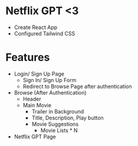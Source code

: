 # Netflix GPT <3

- Create React App
- Configured Tailwind CSS 


# Features 
- Login/ Sign Up Page
  - Sign In/ Sign Up Form
  - Redirect to Browse Page after authentication 
- Browse (After Authentication)
  - Header
  - Main Movie
    - Trailer in Background
    - Title, Description, Play button
    - Movie Suggestions
      - Movie Lists * N
- Netflix GPT Page